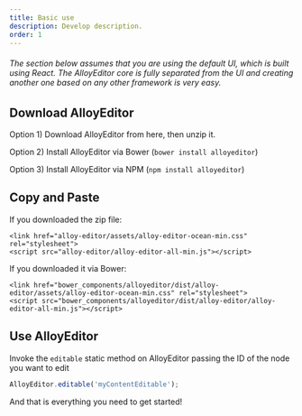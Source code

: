 ```yaml
---
title: Basic use
description: Develop description.
order: 1
---
```


###### The section below assumes that you are using the default UI, which is built using React. The AlloyEditor core is fully separated from the UI and creating another one based on any other framework is very easy.

<article id="article1">

## Download AlloyEditor

<p>Option 1) Download AlloyEditor from <a>here</a>, then unzip it.</p>

<p>Option 2) Install AlloyEditor via Bower (<code>bower install alloyeditor</code>)</p>

<p>Option 3) Install AlloyEditor via NPM (<code>npm install alloyeditor</code>)</p>
</article>

<article id="article2">

## Copy and Paste

<p>If you downloaded the zip file:</p>

```text/html
<link href="alloy-editor/assets/alloy-editor-ocean-min.css" rel="stylesheet">
<script src="alloy-editor/alloy-editor-all-min.js"></script>
```

<p>If you downloaded it via Bower:</p>

```text/html
<link href="bower_components/alloyeditor/dist/alloy-editor/assets/alloy-editor-ocean-min.css" rel="stylesheet">
<script src="bower_components/alloyeditor/dist/alloy-editor/alloy-editor-all-min.js"></script>
```

</article>

<article id="article3">

## Use AlloyEditor

<span class="code-header">Invoke the <code>editable</code> static method on AlloyEditor passing the ID of the node you want to edit</span>

```javascript
AlloyEditor.editable('myContentEditable');
```

<p class="guide-note">And that is everything you need to get started!</p>

</article>
